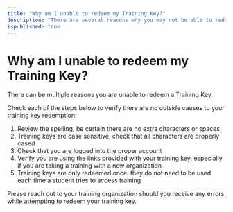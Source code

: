 ```yaml
---
title: "Why am I unable to redeem my Training Key?"
description: "There are several reasons why you may not be able to redeem a training key. In this article you will see trouble shooting steps and how to resolve any issues you are having."
ispublished: true
---
```


# Why am I unable to redeem my Training Key?

There can be multiple reasons you are unable to redeem a Training Key. 

Check each of the steps below to verify there are no outside causes to your training key redemption:  
1. Review the spelling, be certain there are no extra characters or spaces 
2. Training keys are case sensitive, check that all characters are properly cased
3. Check that you are logged into the proper account
4. Verify you are using the links provided with your training key, especially if you are taking a training with a new organization 
5. Training keys are only redeemed once: they do not need to be used each time a student tries to access training 

Please reach out to your training organization should you receive any errors while attempting to redeem your training key. 

<!--search terms-->
<div hidden>
<b>instructor cant access lab</b>
<b>instructor can't access lab</b>
</div>